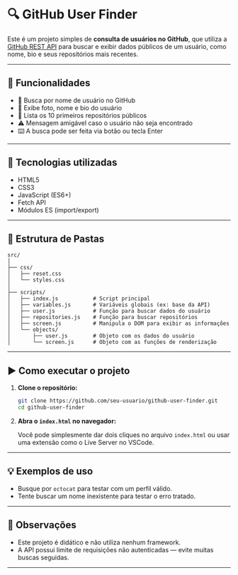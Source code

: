 # 🔍 GitHub User Finder

Este é um projeto simples de **consulta de usuários no GitHub**, que utiliza a [GitHub REST API](https://docs.github.com/pt/rest) para buscar e exibir dados públicos de um usuário, como nome, bio e seus repositórios mais recentes.

---


## 🚀 Funcionalidades

- 🔎 Busca por nome de usuário no GitHub
- 👤 Exibe foto, nome e bio do usuário
- 📂 Lista os 10 primeiros repositórios públicos
- ⚠️ Mensagem amigável caso o usuário não seja encontrado
- ⌨️ A busca pode ser feita via botão ou tecla Enter

---

## 🧪 Tecnologias utilizadas

- HTML5
- CSS3
- JavaScript (ES6+)
- Fetch API
- Módulos ES (import/export)

---

## 📁 Estrutura de Pastas

```
src/
│
├── css/
│   ├── reset.css
│   └── styles.css
│
├── scripts/
│   ├── index.js           # Script principal
│   ├── variables.js       # Variáveis globais (ex: base da API)
│   ├── user.js            # Função para buscar dados do usuário
│   ├── repositories.js    # Função para buscar repositórios
│   ├── screen.js          # Manipula o DOM para exibir as informações
│   └── objects/
│       ├── user.js        # Objeto com os dados do usuário
│       └── screen.js      # Objeto com as funções de renderização
```

---

## ▶️ Como executar o projeto

1. **Clone o repositório:**

   ```bash
   git clone https://github.com/seu-usuario/github-user-finder.git
   cd github-user-finder
   ```

2. **Abra o `index.html` no navegador:**

   Você pode simplesmente dar dois cliques no arquivo `index.html` ou usar uma extensão como o Live Server no VSCode.

---

## 💡 Exemplos de uso

- Busque por `octocat` para testar com um perfil válido.
- Tente buscar um nome inexistente para testar o erro tratado.

---

## 📌 Observações

- Este projeto é didático e não utiliza nenhum framework.
- A API possui limite de requisições não autenticadas — evite muitas buscas seguidas.

---
